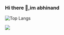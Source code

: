 ### Hi there 👋,im abhinand 

<!--
**Abhinand-R/Abhinand-R** is a ✨ _special_ ✨ repository because its `README.md` (this file) appears on your GitHub profile.

Here are some ideas to get you started:

- 🔭 I’m currently working on ...
- 🌱 I’m currently learning ...
- 👯 I’m looking to collaborate on ...
- 🤔 I’m looking for help with ...
- 💬 Ask me about ...
- 📫 How to reach me: ...
- 😄 Pronouns: ...
- ⚡ Fun fact: ...
-->
![Top Langs](https://github-readme-stats.vercel.app/api/top-langs/?username=Abhinand-R)

[![](https://visitcount.itsvg.in/api?id=Abhinand-R&icon=8&color=0)](https://visitcount.itsvg.in)
